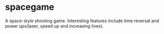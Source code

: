 # spacegame
A space-style shooting game.
Interesting features include time reversal and power ups(laser, speed up and increasing lives).
